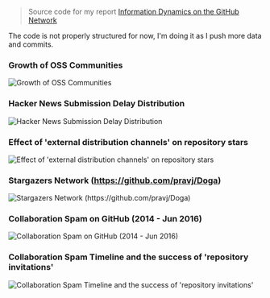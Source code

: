> Source code for my report [Information Dynamics on the GitHub Network](http://pravj.github.io/blog/information-dynamics-on-github/)

The code is not properly structured for now, I'm doing it as I push more data and commits.

### Growth of OSS Communities

![[Growth of OSS Communities](https://pravj.github.io/blog/information-dynamics-on-github)](https://plot.ly/~octogrid/143.png)

### Hacker News Submission Delay Distribution

![[Hacker News Submission Delay Distribution](https://pravj.github.io/blog/information-dynamics-on-github)](https://plot.ly/~octogrid/145.png)

### Effect of 'external distribution channels' on repository stars

![[Effect of 'external distribution channels' on repository stars](https://pravj.github.io/blog/information-dynamics-on-github)](https://plot.ly/~octogrid/147.png)

### Stargazers Network (https://github.com/pravj/Doga)

![[Stargazers Network (https://github.com/pravj/Doga)](https://pravj.github.io/blog/information-dynamics-on-github)](http://pravj.github.io/images/github-dynamics.png)

### Collaboration Spam on GitHub (2014 - Jun 2016)

![[Collaboration Spam on GitHub (2014 - Jun 2016)](https://pravj.github.io/blog/information-dynamics-on-github)](https://plot.ly/~octogrid/145.png)

### Collaboration Spam Timeline and the success of 'repository invitations'

![[Collaboration Spam Timeline and the success of 'repository invitations'](https://pravj.github.io/blog/information-dynamics-on-github)](https://plot.ly/~octogrid/155.png)
